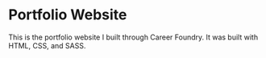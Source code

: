 # Portfolio Website

This is the portfolio website I built through Career Foundry. It was built with HTML, CSS, and SASS.
